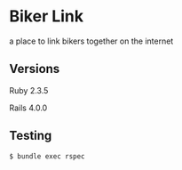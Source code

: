 # Biker Link

a place to link bikers together on the internet

## Versions

Ruby 2.3.5

Rails 4.0.0

## Testing

    $ bundle exec rspec
